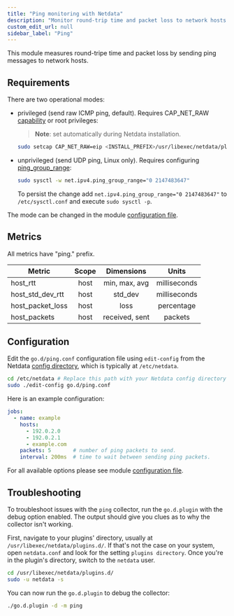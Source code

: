 ```yaml
---
title: "Ping monitoring with Netdata"
description: "Monitor round-trip time and packet loss to network hosts with zero configuration, per-second metric granularity, and interactive visualizations."
custom_edit_url: null
sidebar_label: "Ping"
---
```




This module measures round-tripe time and packet loss by sending ping messages to network hosts.

## Requirements

There are two operational modes:

- privileged (send raw ICMP ping, default). Requires
  CAP_NET_RAW [capability](https://man7.org/linux/man-pages/man7/capabilities.7.html) or root privileges:
  > **Note**: set automatically during Netdata installation.

  ```bash
  sudo setcap CAP_NET_RAW=eip <INSTALL_PREFIX>/usr/libexec/netdata/plugins.d/go.d.plugin
  ```

- unprivileged (send UDP ping, Linux only).
  Requires configuring [ping_group_range](https://www.man7.org/linux/man-pages/man7/icmp.7.html):

  ```bash
  sudo sysctl -w net.ipv4.ping_group_range="0 2147483647"
  ```
  To persist the change add `net.ipv4.ping_group_range="0 2147483647"` to `/etc/sysctl.conf` and
  execute `sudo sysctl -p`.

The mode can be changed in the module [configuration file](#configuration).

## Metrics

All metrics have "ping." prefix.

| Metric           | Scope |   Dimensions   |    Units     |
|------------------|:-----:|:--------------:|:------------:|
| host_rtt         | host  | min, max, avg  | milliseconds |
| host_std_dev_rtt | host  |    std_dev     | milliseconds |
| host_packet_loss | host  |      loss      |  percentage  |
| host_packets     | host  | received, sent |   packets    |

## Configuration

Edit the `go.d/ping.conf` configuration file using `edit-config` from the
Netdata [config directory](/docs/configure/nodes), which is typically at `/etc/netdata`.

```bash
cd /etc/netdata # Replace this path with your Netdata config directory
sudo ./edit-config go.d/ping.conf
```

Here is an example configuration:

```yaml
jobs:
  - name: example
    hosts:
      - 192.0.2.0
      - 192.0.2.1
      - example.com
    packets: 5       # number of ping packets to send.
    interval: 200ms  # time to wait between sending ping packets.
```

For all available options please see
module [configuration file](https://github.com/netdata/go.d.plugin/blob/master/config/go.d/ping.conf).

## Troubleshooting

To troubleshoot issues with the `ping` collector, run the `go.d.plugin` with the debug option enabled. The output
should give you clues as to why the collector isn't working.

First, navigate to your plugins' directory, usually at `/usr/libexec/netdata/plugins.d/`. If that's not the case on your
system, open `netdata.conf` and look for the setting `plugins directory`. Once you're in the plugin's directory, switch
to the `netdata` user.

```bash
cd /usr/libexec/netdata/plugins.d/
sudo -u netdata -s
```

You can now run the `go.d.plugin` to debug the collector:

```bash
./go.d.plugin -d -m ping
```
